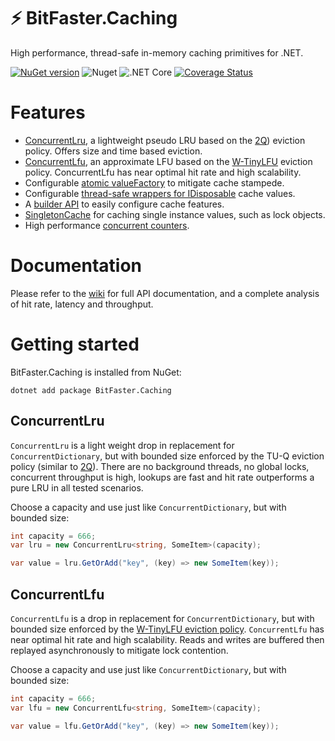# ⚡ BitFaster.Caching

High performance, thread-safe in-memory caching primitives for .NET.

[![NuGet version](https://badge.fury.io/nu/BitFaster.Caching.svg)](https://badge.fury.io/nu/BitFaster.Caching) ![Nuget](https://img.shields.io/nuget/dt/bitfaster.caching) ![.NET Core](https://github.com/bitfaster/BitFaster.Caching/workflows/.NET%20Core/badge.svg) [![Coverage Status](https://coveralls.io/repos/github/bitfaster/BitFaster.Caching/badge.svg?branch=main)](https://coveralls.io/github/bitfaster/BitFaster.Caching?branch=main)



# Features

- [ConcurrentLru](https://github.com/bitfaster/BitFaster.Caching/wiki/ConcurrentLru), a lightweight pseudo LRU based on the [2Q](https://www.vldb.org/conf/1994/P439.PDF)) eviction policy. Offers size and time based eviction.
- [ConcurrentLfu](https://github.com/bitfaster/BitFaster.Caching/wiki/ConcurrentLfu), an approximate LFU based on the [W-TinyLFU](https://arxiv.org/pdf/1512.00727.pdf) eviction policy. ConcurrentLfu has near optimal hit rate and high scalability.
- Configurable [atomic valueFactory](https://github.com/bitfaster/BitFaster.Caching/wiki/Atomic-GetOrAdd) to mitigate cache stampede.
- Configurable [thread-safe wrappers for IDisposable](https://github.com/bitfaster/BitFaster.Caching/wiki/IDisposable-and-Scoped-values) cache values.
- A [builder API](https://github.com/bitfaster/BitFaster.Caching/wiki/Cache-Builders) to easily configure cache features.
- [SingletonCache](https://github.com/bitfaster/BitFaster.Caching/wiki/SingletonCache) for caching single instance values, such as lock objects.
- High performance [concurrent counters](https://github.com/bitfaster/BitFaster.Caching/wiki/Metrics).

# Documentation

Please refer to the [wiki](https://github.com/bitfaster/BitFaster.Caching/wiki) for full API documentation, and a complete analysis of hit rate, latency and throughput.

# Getting started
    
BitFaster.Caching is installed from NuGet:

`dotnet add package BitFaster.Caching` 

## ConcurrentLru

`ConcurrentLru` is a light weight drop in replacement for `ConcurrentDictionary`, but with bounded size enforced by the TU-Q eviction policy (similar to [2Q](https://www.vldb.org/conf/1994/P439.PDF)). There are no background threads, no global locks, concurrent throughput is high, lookups are fast and hit rate outperforms a pure LRU in all tested scenarios.

Choose a capacity and use just like `ConcurrentDictionary`, but with bounded size:

```csharp
int capacity = 666;
var lru = new ConcurrentLru<string, SomeItem>(capacity);

var value = lru.GetOrAdd("key", (key) => new SomeItem(key));
```

## ConcurrentLfu

`ConcurrentLfu` is a drop in replacement for `ConcurrentDictionary`, but with bounded size enforced by the [W-TinyLFU eviction policy](https://arxiv.org/pdf/1512.00727.pdf). `ConcurrentLfu` has near optimal hit rate and high scalability. Reads and writes are buffered then replayed asynchronously to mitigate lock contention.

Choose a capacity and use just like `ConcurrentDictionary`, but with bounded size:

```csharp
int capacity = 666;
var lfu = new ConcurrentLfu<string, SomeItem>(capacity);

var value = lfu.GetOrAdd("key", (key) => new SomeItem(key));
```
